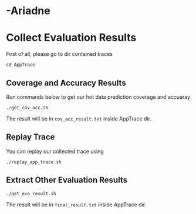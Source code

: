 # -Ariadne



# Collect Evaluation Results
First of all, please go to dir contained traces
```
cd AppTrace
```
## Coverage and Accuracy Results 

Run commands below to get our hot data prediction coverage and accuaray
```
./get_cov_acc.sh
```
The result will be in ```cov_acc_result.txt``` inside AppTrace dir.

## Replay Trace

You can replay our collected trace using
```
./replay_app_trace.sh
```

## Extract Other Evaluation Results 
```
./get_eva_result.sh
```
The result will be in ```final_result.txt``` inside AppTrace dir.
